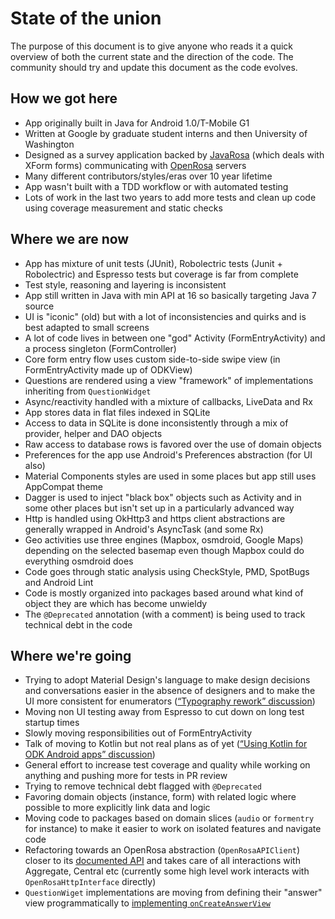 # State of the union

The purpose of this document is to give anyone who reads it a quick overview
of both the current state and the direction of the code. The community should try
and update this document as the code evolves.

## How we got here

* App originally built in Java for Android 1.0/T-Mobile G1
* Written at Google by graduate student interns and then University of Washington
* Designed as a survey application backed by [JavaRosa](https://github.com/opendatakit/javarosa/) (which deals with XForm forms) communicating with [OpenRosa](https://docs.opendatakit.org/openrosa/) servers
* Many different contributors/styles/eras over 10 year lifetime
* App wasn't built with a TDD workflow or with automated testing
* Lots of work in the last two years to add more tests and clean up code using coverage measurement and static checks

## Where we are now

* App has mixture of unit tests (JUnit), Robolectric tests (Junit + Robolectric) and Espresso tests but coverage is far from complete
* Test style, reasoning and layering is inconsistent
* App still written in Java with min API at 16 so basically targeting Java 7 source
* UI is "iconic" (old) but with a lot of inconsistencies and quirks and is best adapted to small screens
* A lot of code lives in between one "god" Activity (FormEntryActivity) and a process singleton (FormController)
* Core form entry flow uses custom side-to-side swipe view (in FormEntryActivity made up of ODKView)
* Questions are rendered using a view "framework" of implementations inheriting from `QuestionWidget`
* Async/reactivity handled with a mixture of callbacks, LiveData and Rx
* App stores data in flat files indexed in SQLite
* Access to data in SQLite is done inconsistently through a mix of provider, helper and DAO objects
* Raw access to database rows is favored over the use of domain objects
* Preferences for the app use Android's Preferences abstraction (for UI also)
* Material Components styles are used in some places but app still uses AppCompat theme
* Dagger is used to inject "black box" objects such as Activity and in some other places but isn't set up in a particularly advanced way
* Http is handled using OkHttp3 and https client abstractions are generally wrapped in Android's AsyncTask (and some Rx)
* Geo activities use three engines (Mapbox, osmdroid, Google Maps) depending on the selected basemap even though Mapbox could do everything osmdroid does
* Code goes through static analysis using CheckStyle, PMD, SpotBugs and Android Lint
* Code is mostly organized into packages based around what kind of object they are which has become unwieldy
* The `@Deprecated` annotation (with a comment) is being used to track technical debt in the code

## Where we're going

* Trying to adopt Material Design's language to make design decisions and conversations easier in the absence of designers and to make the UI more consistent for enumerators ([“Typography rework” discussion](https://forum.opendatakit.org/t/reworking-collects-typography/20634))
* Moving non UI testing away from Espresso to cut down on long test startup times
* Slowly moving responsibilities out of FormEntryActivity
* Talk of moving to Kotlin but not real plans as of yet ([“Using Kotlin for ODK Android apps” discussion](https://forum.opendatakit.org/t/using-kotlin-for-odk-android-apps/18367))
* General effort to increase test coverage and quality while working on anything and pushing more for tests in PR review
* Trying to remove technical debt flagged with `@Deprecated`
* Favoring domain objects (instance, form) with related logic where possible to more explicitly link data and logic
* Moving code to packages based on domain slices (`audio` or `formentry` for instance) to make it easier to work on isolated features and navigate code
* Refactoring towards an OpenRosa abstraction (`OpenRosaAPIClient`) closer to its [documented API](https://docs.opendatakit.org/openrosa/) and takes care of all interactions with Aggregate, Central etc (currently some high level work interacts with `OpenRosaHttpInterface` directly)
* `QuestionWiget` implementations are moving from defining their "answer" view programmatically to [implementing `onCreateAnswerView`](WIDGETS.md)